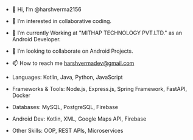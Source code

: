- 👋 Hi, I’m @harshverma2156
- 👀 I’m interested in collaborative coding.
- 🌱 I’m currently Working at "MITHAP TECHNOLOGY PVT.LTD." as an Android Developer.
- 💞️ I’m looking to collaborate on Android Projects. 
- 📫 How to reach me harshvermadev@gmail.com
- Languages: Kotlin, Java, Python, JavaScript

- Frameworks & Tools: Node.js, Express.js, Spring Framework, FastAPI, Docker

- Databases: MySQL, PostgreSQL, Firebase

- Android Dev: Kotlin, XML, Google Maps API, Firebase

- Other Skills: OOP, REST APIs, Microservices

<!---
harshverma2156/harshverma2156 is a ✨ special ✨ repository because its `README.md` (this file) appears on your GitHub profile.
You can click the Preview link to take a look at your changes.
--->
